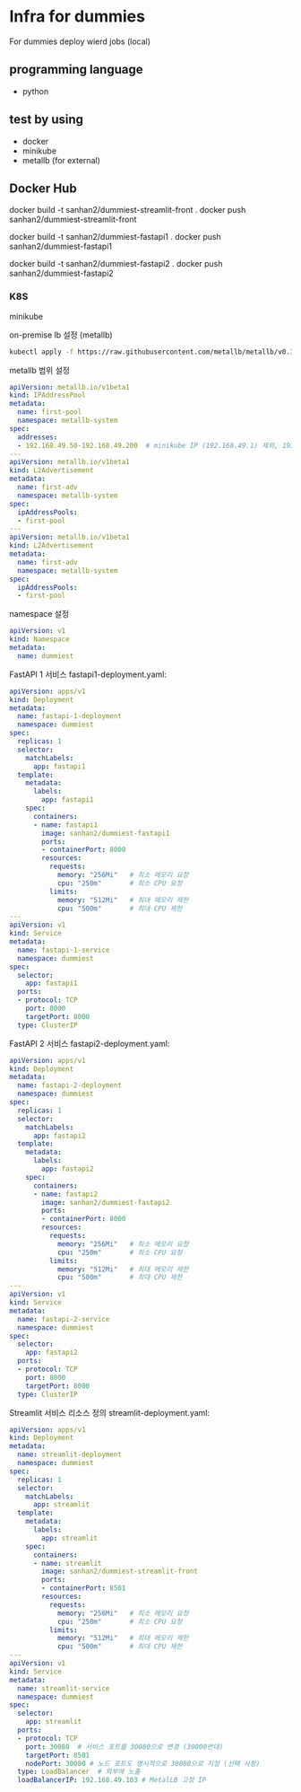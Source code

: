 # Infra for dummies

For dummies deploy wierd jobs (local) 

## programming language
- python

## test by using
- docker
- minikube
- metallb (for external)

## Docker Hub

docker build -t sanhan2/dummiest-streamlit-front .
docker push sanhan2/dummiest-streamlit-front

docker build -t sanhan2/dummiest-fastapi1 . 
docker push sanhan2/dummiest-fastapi1

docker build -t sanhan2/dummiest-fastapi2 .
docker push sanhan2/dummiest-fastapi2

### K8S

minikube 

on-premise lb 설정 (metallb)
```bash
kubectl apply -f https://raw.githubusercontent.com/metallb/metallb/v0.13.7/config/manifests/metallb-native.yaml
```

metallb 범위 설정
```yaml
apiVersion: metallb.io/v1beta1
kind: IPAddressPool
metadata:
  name: first-pool
  namespace: metallb-system
spec:
  addresses:
  - 192.168.49.50-192.168.49.200  # minikube IP (192.168.49.1) 제외, 192.168.49.2 부터 사용
---
apiVersion: metallb.io/v1beta1
kind: L2Advertisement
metadata:
  name: first-adv
  namespace: metallb-system
spec:
  ipAddressPools:
  - first-pool
---
apiVersion: metallb.io/v1beta1
kind: L2Advertisement
metadata:
  name: first-adv
  namespace: metallb-system
spec:
  ipAddressPools:
  - first-pool
```

namespace 설정

```yaml
apiVersion: v1
kind: Namespace
metadata:
  name: dummiest
```

FastAPI 1 서비스
fastapi1-deployment.yaml:
```yaml
apiVersion: apps/v1
kind: Deployment
metadata:
  name: fastapi-1-deployment
  namespace: dummiest
spec:
  replicas: 1
  selector:
    matchLabels:
      app: fastapi1
  template:
    metadata:
      labels:
        app: fastapi1
    spec:
      containers:
      - name: fastapi1
        image: sanhan2/dummiest-fastapi1
        ports:
        - containerPort: 8000
        resources:
          requests:
            memory: "256Mi"   # 최소 메모리 요청
            cpu: "250m"       # 최소 CPU 요청
          limits:
            memory: "512Mi"   # 최대 메모리 제한
            cpu: "500m"       # 최대 CPU 제한
---
apiVersion: v1
kind: Service
metadata:
  name: fastapi-1-service
  namespace: dummiest
spec:
  selector:
    app: fastapi1
  ports:
  - protocol: TCP
    port: 8000
    targetPort: 8000
  type: ClusterIP
```

FastAPI 2 서비스
fastapi2-deployment.yaml:

```yaml
apiVersion: apps/v1
kind: Deployment
metadata:
  name: fastapi-2-deployment
  namespace: dummiest
spec:
  replicas: 1
  selector:
    matchLabels:
      app: fastapi2
  template:
    metadata:
      labels:
        app: fastapi2
    spec:
      containers:
      - name: fastapi2
        image: sanhan2/dummiest-fastapi2
        ports:
        - containerPort: 8000
        resources:
          requests:
            memory: "256Mi"   # 최소 메모리 요청
            cpu: "250m"       # 최소 CPU 요청
          limits:
            memory: "512Mi"   # 최대 메모리 제한
            cpu: "500m"       # 최대 CPU 제한
---
apiVersion: v1
kind: Service
metadata:
  name: fastapi-2-service
  namespace: dummiest
spec:
  selector:
    app: fastapi2
  ports:
  - protocol: TCP
    port: 8000
    targetPort: 8000
  type: ClusterIP
```

Streamlit 서비스 리소스 정의
streamlit-deployment.yaml:

```yaml
apiVersion: apps/v1
kind: Deployment
metadata:
  name: streamlit-deployment
  namespace: dummiest
spec:
  replicas: 1
  selector:
    matchLabels:
      app: streamlit
  template:
    metadata:
      labels:
        app: streamlit
    spec:
      containers:
      - name: streamlit
        image: sanhan2/dummiest-streamlit-front
        ports:
        - containerPort: 8501
        resources:
          requests:
            memory: "256Mi"   # 최소 메모리 요청
            cpu: "250m"       # 최소 CPU 요청
          limits:
            memory: "512Mi"   # 최대 메모리 제한
            cpu: "500m"       # 최대 CPU 제한
---
apiVersion: v1
kind: Service
metadata:
  name: streamlit-service
  namespace: dummiest
spec:
  selector:
    app: streamlit
  ports:
  - protocol: TCP
    port: 30080  # 서비스 포트를 30080으로 변경 (30000번대)
    targetPort: 8501
    nodePort: 30080 # 노드 포트도 명시적으로 30080으로 지정 (선택 사항)
  type: LoadBalancer  # 외부에 노출
  loadBalancerIP: 192.168.49.103 # MetalLB 고정 IP
```
